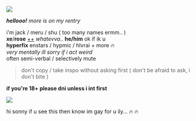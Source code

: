 ![](https://cdn.discordapp.com/attachments/729124835296280689/1068048287388672000/image.jpeg)

_**hellooo!**_ *more is on my rentry*

i'm jack / meru / shu ( too many names ermm.. )  
**xe**/**rose** [++](https://en.pronouns.page/@gigolo) *whatevva*.. **he/him** ok if ik u  
**hyperfix** enstars / hypmic / hlvrai + more :fire:  
*very mentally ill sorry if i act weird*  
often semi-verbal / selectively mute

> don't copy / take inspo without asking first ( don't be afraid to ask, i don't bite )

**if you're 18+ please dni unless i int first**

![](https://cdn.discordapp.com/attachments/729124835296280689/1068074827069542440/image.jpeg)

hi sonny if u see this then know im gay for u ily... :fire: :fire:
